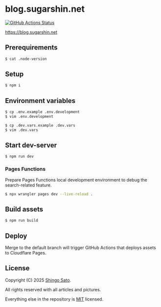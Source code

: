# blog.sugarshin.net

[![GitHub Actions Status](https://github.com/sugarshin/blog.sugarshin.net/actions/workflows/deploy.yml/badge.svg?branch=main)](https://github.com/sugarshin/blog.sugarshin.net/actions/workflows/deploy.yml?query=branch%3Amain)

https://blog.sugarshin.net

## Prerequirements

```sh
$ cat .node-version
```

## Setup

```sh
$ npm i
```

## Environment variables

```sh
$ cp .env.example .env.development
$ vim .env.development

$ cp .dev.vars.example .dev.vars
$ vim .dev.vars
```

## Start dev-server

```sh
$ npm run dev
```

### Pages Functions

Prepare Pages Functions local development environment to debug the search-related feature.

```sh
$ npx wrangler pages dev --live-reload .
```

## Build assets

```sh
$ npm run build
```

## Deploy

Merge to the default branch will trigger GitHub Actions that deploys assets to Cloudflare Pages.

## License

Copyright (C) 2025 [Shingo Sato](https://sugarshin.net/).

All rights reserved with all articles and pictures.

Everything else in the repository is [MIT](https://sugarshin.mit-license.org/) licensed.

